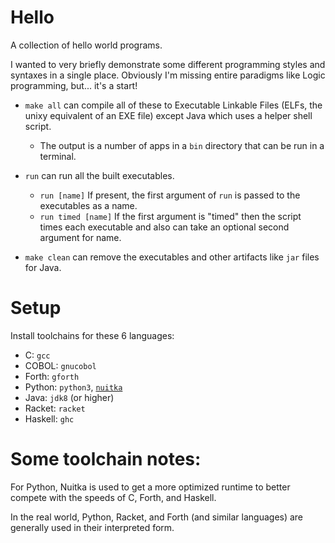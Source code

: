 # Hello

A collection of hello world programs.

I wanted to very briefly demonstrate some different programming styles and syntaxes in a single place. Obviously I'm missing entire paradigms like Logic programming, but... it's a start!

- `make all` can compile all of these to Executable Linkable Files (ELFs, the unixy equivalent of an EXE file) except Java which uses a helper shell script.
  - The output is a number of apps in a `bin` directory that can be run in a terminal.

- `run` can run all the built executables.
  - `run [name]` If present, the first argument of `run` is passed to the executables as a name.
  - `run timed [name]` If the first argument is "timed" then the script times each executable and also can take an optional second argument for name.

- `make clean` can remove the executables and other artifacts like `jar` files for Java.

# Setup

Install toolchains for these 6 languages:

- C: `gcc`
- COBOL: `gnucobol`
- Forth: `gforth`
- Python: `python3`, [`nuitka`](https://www.nuitka.net/pages/download.html)
- Java: `jdk8` (or higher)
- Racket: `racket`
- Haskell: `ghc`

# Some toolchain notes:

For Python, Nuitka is used to get a more optimized runtime to better compete with the speeds of C, Forth, and Haskell.

In the real world, Python, Racket, and Forth (and similar languages) are generally used in their interpreted form.

